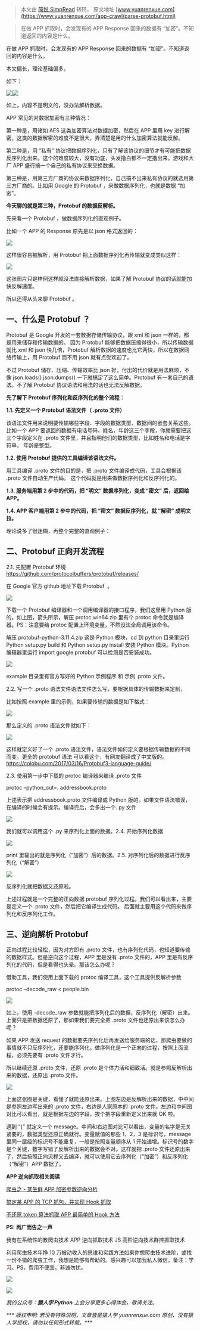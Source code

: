 > 本文由 [简悦 SimpRead](http://ksria.com/simpread/) 转码， 原文地址 [www.yuanrenxue.com](https://www.yuanrenxue.com/app-crawl/parse-protobuf.html)

> 在做 APP 抓取时，会发现有的 APP Response 回来的数据有 “加密”。不知道返回的内容是什么。

在做 APP 抓取时，会发现有的 APP Response 回来的数据有 “加密”。不知道返回的内容是什么。

本文偏长，理论基础偏多。

如下：

![](https://www.yuanrenxue.com/wp-content/uploads/2020/03/beepress0-1583398723.jpg)![](https://www.yuanrenxue.com/wp-content/uploads/2020/03/beepress2-1583398724.png)

如上，内容不是明文的，没办法解析数据。

APP 常见的对数据加密有三种情况：

第一种是，用诸如 AES 这类加密算法对数据加密，然后在 APP 里用 key 进行解密，这类的数据解密的难度不是很大，弄清楚是用的什么加密算法就能反解。

第二种是，用 “私有” 协议把数据序列化，只有了解该协议的细节才有可能把数据反序列化出来。这个的难度较大，没有功底，头发撸白都不一定撸出来。游戏和大厂 APP 盛行搞一个自己的私有协议来交换数据。

第三种是，用第三方厂商的协议来数据序列化，自己搞不出来私有协议的就选用第三方厂商的。比如用 Google 的 Protobuf ，来做数据序列化，也就是数据 “加密”。

**今天聊的就是第三种，Protobuf 的数据反解析。**

先来看一个 Protobuf ，做数据序列化的直观例子。

比如一个 APP 的 Response 原先是以 json 格式返回的：

![](https://www.yuanrenxue.com/wp-content/uploads/2020/03/beepress10-1583398725.png)

这样很容易被解析，用 Protobuf 把上面数据序列化再传输就变成类似这样：

![](https://www.yuanrenxue.com/wp-content/uploads/2020/03/beepress10-1583398725-1.png)

这张图片只是样例这样就没法直接解析数据，如果了解 Protobuf 协议的话就能加快反解速度。

所以还得从头来聊 Protobuf 。

一、什么是 Protobuf ？
----------------

Protobuf 是 Google 开发的一套数据存储传输协议，跟 xml 和 json 一样的，都是用来储存和传输数据的。 因为 Protobuf 能够把数据压缩得很小，所以传输数据就比 xml 和 json 快几倍，Protobuf 解析数据的速度也比它两快，所以在数据网络传输上，用 Protobuf 而不用 json 就有点受欢迎了。

不过 Protobuf 储存、压缩、传输效率比 json 好，付出的代价就是用法麻烦，不像 json.loads() json.dumps() 一下就搞定了这么简单。Protobuf 有一套自己的语法。不了解 Protobuf 协议语法和用法的话也无法反解数据。

**先了解下 Protobuf 序列化和反序列化的整个流程：**

**1.1. 先定义一个 Protobuf 语法文件（ .proto 文件）**

该语法文件用来说明要传输哪些字段、字段的数据类型、数据间的嵌套关系这些。比如一个 APP 要返回的数据有电话号码，姓名，年龄这三个字段，你就需要把这三个字段定义在 .proto 文件里，并且指明他们的数据类型，比如姓名和电话是字符串， 年龄是整型。

**1.2. 使用 Protobuf 提供的工具编译该语法文件。**

用工具编译 .proto 文件的目的是，把 .proto 文件编译成代码，工具会根据该 .proto 文件自动生产代码。 这个代码就是用来做数据序列化和反序列化的。

**1.3. 服务端用第 2 步中的代码，把 “明文” 数据序列化，变成 “密文” 后，返回给 APP。**

**1.4. APP 客户端用第 2 步中的代码，把 “密文” 数据反序列化，就 “解密” 成明文拉。**

理论说多了很迷糊，再整个完整的直观例子：

二、Protobuf 正向开发流程
-----------------

2.1. 先配置 Protobuf 环境 https://github.com/protocolbuffers/protobuf/releases/

在 Google 官方 github 地址下载 Protobuf  。

![](https://www.yuanrenxue.com/wp-content/uploads/2020/03/beepress8-1583398725.png)

下载一个 Protobuf 编译器和一个调用编译器的接口程序，我们这里用 Python 版的。如上图，箭头所示，解压 protoc.win64.zip 里有个 protoc 命令就是编译器。PS：注意要给 protoc 配置上环境变量，不然没法全局调用该命令。

解压 protobuf-python-3.11.4.zip 这是 Python 模块，cd 到 python 目录里运行 Python setup.py build 和 Python setup.py install 安装 Python 模块。Python 编辑器里运行 import google.protobuf 可以检测是否安装成功。

![](https://www.yuanrenxue.com/wp-content/uploads/2020/03/beepress4-1583398726.png)

example 目录里有官方写好的 Python 示例程序 和 示例 .proto 文件。

2.2. 写一个 .proto 语法文件语法文件怎么写，要根据具体的传输数据来定制，

比如按照 example 里的示例，如果要传输的数据是如下格式：

![](https://www.yuanrenxue.com/wp-content/uploads/2020/03/beepress6-1583398730.png)

那么定义的 .proto 语法文件就如下：

![](https://www.yuanrenxue.com/wp-content/uploads/2020/03/beepress6-1583398731.png)

这样就定义好了一个 .proto 语法文件，语法文件如何定义要根据传输数据的不同而变。更全的 protobuf 语法 可以看这个，有网友翻译成了中文版的。https://colobu.com/2017/03/16/Protobuf3-language-guide/

2.3. 使用第一步中下载的 protoc 编译器来编译 .proto 文件

protoc –python_out=. addressbook.proto

上述表示把 addressbook.proto 文件编译成 Python 版的。如果文件语法错误，在编译的时候会有提示。编译完后，会多出一个. py 文件

![](https://www.yuanrenxue.com/wp-content/uploads/2020/03/beepress1-1583398731.png)

我们就可以调用这个 .py 来序列化上面的数据。2.4. 开始序列化数据

![](https://www.yuanrenxue.com/wp-content/uploads/2020/03/beepress5-1583398732.png)

print 里输出的就是序列化（“加密”）后的数据。2.5. 对序列化后的数据进行反序列化（“解密”）

![](https://www.yuanrenxue.com/wp-content/uploads/2020/03/beepress0-1583398732.png)

反序列化就把数据又还原啦。

上述过程就是一个完整的正向数据 protobuf 序列化过程。我们可以看出来，主要是定义一个 .proto 文件，然后把它编译生成代码。 后面就主要用这个代码来做序列化和反序列化工作。

三、逆向解析 Protobuf
---------------

正向过程比较轻松，因为对方即有 .proto 文件，也有序列化代码，也知道要传输的数据样式。但是逆向这个过程，APP 里是没有 .proto 文件的，APP 里是有反序列化的代码，但是看得也头晕。那该怎么办呢？

借助工具，我们使用上面下载的 protoc 编译工具，这个工具提供反解析参数

protoc –decode_raw < people.bin

![](https://www.yuanrenxue.com/wp-content/uploads/2020/03/beepress10-1583398732.png)

如上，使用 –decode_raw 参数就能把序列化后的数据，反序列化（解密）出来。上面只是把数据还原了，那如果我们要完全把 .proto 文件也还原出来该怎么办呢？

如果 APP 发送 request 的数据要先序列化后再发送给服务端的话，那爬虫要做的事情就不只反序列化，还要能序列化。做序列化是一个正向的过程，按照上面流程，必须先要有 .proto 文件才行。

所以继续还原 .proto 文件，还原 .proto 是个体力活和细致活。就是参照反解析出来的数据，还原出 .proto 文件。

![](https://www.yuanrenxue.com/wp-content/uploads/2020/03/beepress9-1583398733.jpg)

上面这张图是关键，看懂了就能还原出来。上图左边是反解析出来的数据，中中间是参照左边写出来的 .proto 文件，右边是人家原本的 .proto 文件。左边和中间图对比可以看出，就是根据左边的字段，挨个把字段重新定义出来就 OK 啦。

遇到 “{” 就定义一个 message。中间和右边图对比可以看出，变量的名字是无关紧要的，数据类型还原正确就行。变量赋值的那些 1，2，3 是标识号，message 里同一层级的标识号不能重复，一般是按照变量顺序从 1 开始递增。标识号的数字是个关键，数字写错了反解析出来的数据会不对。这样就把 .proto 文件还原出来了，然后按照正向流程又去编译，就可以使用它去序列化（“加密”）和反序列化（“解密”）APP 数据了。

**APP 逆向抓取相关阅读**

[爬虫之 - 某生鲜 APP 加密参数逆向分析](https://www.yuanrenxue.com/app-crawl/app-crawl-1.html)

[搞定某 APP 的 TCP 抓包，并实现 Hook 抓取](https://www.yuanrenxue.com/crawler/frida-call-so-directly.html)

[不还原 token 算法抓取 APP 最简单的 Hook 方法](https://www.yuanrenxue.com/crawler/crawl-app-frida-rpc.html)

**PS: 再广而告之一声**

我有在系统性的教爬虫技术 APP 逆向抓取技术 JS 高阶逆向技术群控抓取技术

利用爬虫技术年挣 10 万被动收入的思维和实践方法如果你想爬虫技术进阶，或找一份不错的爬虫工作，我想是能够有帮助的。感兴趣可以加我私人微信，备注：学习。PS，费用不便宜，非诚勿扰。

![](https://www.yuanrenxue.com/wp-content/uploads/2020/03/beepress0-1583398733.jpeg)

![](https://www.yuanrenxue.com/wp-content/uploads/2019/05/yrx_banner_pic.jpg)

_我的公众号：**猿人学 Python** 上会分享更多心得体会，敬请关注。_

_*** 版权申明: 若没有特殊说明，文章皆是猿人学 yuanrenxue.com 原创，没有猿人学授权，请勿以任何形式转载。***_